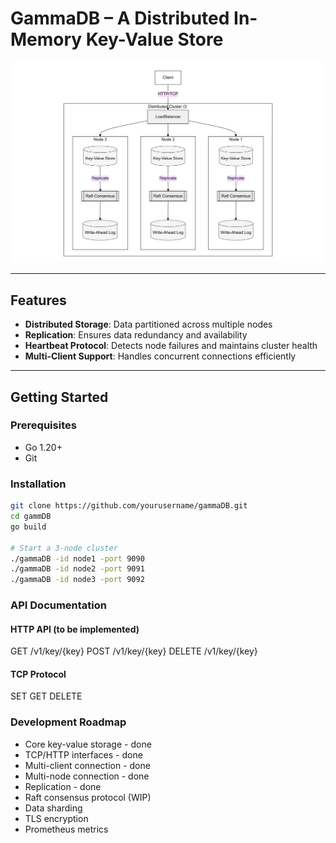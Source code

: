 # GammaDB – A Distributed In-Memory Key-Value Store

![GammaDB Architecture](./assets/architecture.png)

---

## Features



- **Distributed Storage**: Data partitioned across multiple nodes  
- **Replication**: Ensures data redundancy and availability  
- **Heartbeat Protocol**: Detects node failures and maintains cluster health  
- **Multi-Client Support**: Handles concurrent connections efficiently  

---

## Getting Started

### Prerequisites
- Go 1.20+
- Git

### Installation

```bash
git clone https://github.com/yourusername/gammaDB.git
cd gammDB
go build

# Start a 3-node cluster
./gammaDB -id node1 -port 9090
./gammaDB -id node2 -port 9091
./gammaDB -id node3 -port 9092
```

### API Documentation

#### HTTP API     (to be implemented)
GET    /v1/key/{key} 
POST   /v1/key/{key}
DELETE /v1/key/{key}

#### TCP Protocol
SET <key> <value>
GET <key>
DELETE <key>


### Development Roadmap
- Core key-value storage - done
- TCP/HTTP interfaces - done
- Multi-client connection - done
- Multi-node connection - done
- Replication - done
- Raft consensus protocol (WIP)
- Data sharding
- TLS encryption
- Prometheus metrics